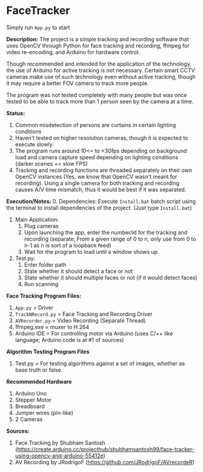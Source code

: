 # FaceTracker
 
Simply run `App.py` to start

**Description:**
The project is a simple tracking and recording software that uses OpenCV through Python for face tracking and recording, ffmpeg for video re-encoding, and Arduino for hardware control.

Though recommended and intended for the application of the technology, the use of Arduino for active tracking is not necessary. Certain smart CCTV cameras make use of such technology even without active tracking, though it may require a better FOV camera to track more people.

The program was not tested completely with many people but was once tested to be able to track more than 1 person seen by the camera at a time.

**Status:**
1. Common misdetection of persons are curtains in certain lighting conditions
2. Haven't tested on higher resolution cameras, though it is expected to execute slowly.
3. The program runs around 10<= to <30fps depending on background load and camera capture speed depending on lighting conditions (darker scenes == slow FPS)
4. Tracking and recording functions are threaded separately on their own OpenCV instances (Yes, we know that OpenCV wasn't meant for recording). Using a single camera for both tracking and recording causes A/V time mismatch, thus it would be best if it was separated.

**Execution/Notes:**
0. Dependencies: Execute `Install.bat` batch script using the terminal to install dependencies of the project. (Just type `Install.bat`)
1. Main Application:
	1. Plug cameras 
	2. Upon launching the app, enter the number/id for the tracking and recording (separate; From a given range of 0 to n, only use from 0 to n-1 as n is sort of a loopback feed)
	3. Wait for the program to load until a window shows up.
2. Test.py: 
	1. Enter folder path
	2. State whether it should detect a face or not
	3. State whether it should multiple faces or not (if it would detect faces)
	4. Run scanning

**Face Tracking Program Files:**
1. `App.py` = Driver
2. `TrackNRecord.py` = Face Tracking and Recording Driver
3. `AVRecorder.py` = Video Recording (Separate Thread)
4. ffmpeg.exe = muxer to H.264
5. Arduino IDE = For controlling motor via Arduino (uses C/++ like language; Arduino code is at #1 of sources)

**Algorithm Testing Program Files**
1. Test.py = For testing algorithms against a set of images, whether as base truth or false.

**Recommended Hardware**
1. Arduino Uno
2. Stepper Motor
3. Breadboard
4. Jumper wires (pin-like)
5. 2 Cameras

**Sources:**
1. Face Tracking by Shubham Santosh (https://create.arduino.cc/projecthub/shubhamsantosh99/face-tracker-using-opencv-and-arduino-55412e)
2. AV Recording by JRodrigoF (https://github.com/JRodrigoF/AVrecordeR)
